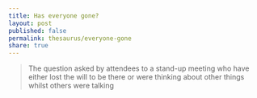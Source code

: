 ```yaml
---
title: Has everyone gone?
layout: post
published: false
permalink: thesaurus/everyone-gone
share: true
---
```

> The question asked by attendees to a stand-up meeting who have either lost the will to be there or were thinking about other things whilst others were talking